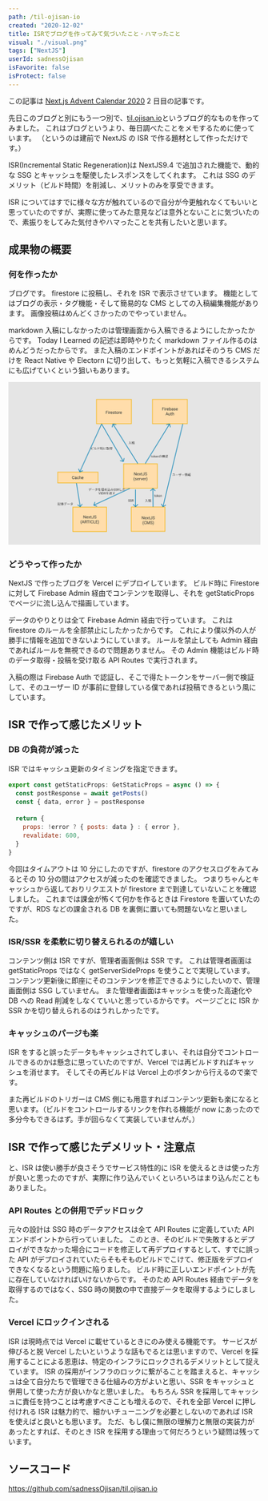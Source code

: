```yaml
---
path: /til-ojisan-io
created: "2020-12-02"
title: ISRでブログを作ってみて気づいたこと・ハマったこと
visual: "./visual.png"
tags: ["NextJS"]
userId: sadnessOjisan
isFavorite: false
isProtect: false
---
```


この記事は [Next.js Advent Calendar 2020](https://qiita.com/advent-calendar/2020/nextjs) 2 日目の記事です。

先日このブログと別にもう一つ別で、[til.ojisan.io](https://til.ojisan.io)というブログ的なものを作ってみました。
これはブログというより、毎日調べたことをメモするために使っています。
（というのは建前で NextJS の ISR で作る題材として作っただけです。）

ISR(Incremental Static Regeneration)は NextJS9.4 で追加された機能で、動的な SSG とキャッシュを駆使したレスポンスをしてくれます。
これは SSG のデメリット（ビルド時間）を削減し、メリットのみを享受できます。

ISR についてはすでに様々な方が触れているので自分が今更触れなくてもいいと思っていたのですが、実際に使ってみた意見などは意外とないことに気づいたので、素振りをしてみた気付きやハマったことを共有したいと思います。

## 成果物の概要

### 何を作ったか

ブログです。
firestore に投稿し、それを ISR で表示させています。
機能としてはブログの表示・タグ機能・そして簡易的な CMS としての入稿編集機能があります。
画像投稿はめんどくさかったのでやっていません。

markdown 入稿にしなかったのは管理画面から入稿できるようにしたかったからです。
Today I Learned の記述は即時やりたく markdown ファイル作るのはめんどうだったからです。
また入稿のエンドポイントがあればそのうち CMS だけを React Native や Electorn に切り出して、もっと気軽に入稿できるシステムにも広げていくという狙いもあります。

![インフラ構成図](./kosei.png)

### どうやって作ったか

NextJS で作ったブログを Vercel にデプロイしています。
ビルド時に Firestore に対して Firebase Admin 経由でコンテンツを取得し、それを getStaticProps でページに流し込んで描画しています。

データのやりとりは全て Firebase Admin 経由で行っています。
これは firestore のルールを全部禁止にしたかったからです。
これにより僕以外の人が勝手に情報を追加できないようにしています。
ルールを禁止しても Admin 経由であればルールを無視できるので問題ありません。
その Admin 機能はビルド時のデータ取得・投稿を受け取る API Routes で実行されます。

入稿の際は Firebase Auth で認証し、そこで得たトークンをサーバー側で検証して、そのユーザー ID が事前に登録している僕であれば投稿できるという風にしています。

## ISR で作って感じたメリット

### DB の負荷が減った

ISR ではキャッシュ更新のタイミングを指定できます。

```js
export const getStaticProps: GetStaticProps = async () => {
  const postResponse = await getPosts()
  const { data, error } = postResponse

  return {
    props: !error ? { posts: data } : { error },
    revalidate: 600,
  }
}
```

今回はタイムアウトは 10 分にしたのですが、firestore のアクセスログをみてみるとその 10 分の間はアクセスが減ったのを確認できました。
つまりちゃんとキャッシュから返しておりリクエストが firestore まで到達していないことを確認しました。
これまでは課金が怖くて何かを作るときは Firestore を置いていたのですが、RDS などの課金される DB を裏側に置いても問題ないなと思いました。

### ISR/SSR を柔軟に切り替えられるのが嬉しい

コンテンツ側は ISR ですが、管理者画面側は SSR です。
これは管理者画面は getStaticProps ではなく getServerSideProps を使うことで実現しています。
コンテンツ更新後に即座にそのコンテンツを修正できるようにしたいので、管理画面側は SSG していません。
また管理者画面はキャッシュを使った高速化や DB への Read 削減をしなくていいと思っているからです。
ページごとに ISR か SSR かを切り替えられるのはうれしかったです。

### キャッシュのパージも楽

ISR をすると誤ったデータもキャッシュされてしまい、それは自分でコントロールできるのかは懸念に思っていたのですが、Vercel では再ビルドすればキャッシュを消せます。
そしてその再ビルドは Vercel 上のボタンから行えるので楽です。

また再ビルドのトリガーは CMS 側にも用意すればコンテンツ更新も楽になると思います。（ビルドをコントロールするリンクを作れる機能が now にあったので多分今もできるはず。手が回らなくて実装していませんが。）

## ISR で作って感じたデメリット・注意点

と、ISR は使い勝手が良さそうでサービス特性的に ISR を使えるときは使った方が良いと思ったのですが、実際に作り込んでいくといろいろはまり込んだこともありました。

### API Routes との併用でデッドロック

元々の設計は SSG 時のデータアクセスは全て API Routes に定義していた API エンドポイントから行っていました。
このとき、そのビルドで失敗するとデプロイができなかった場合にコードを修正して再デプロイするとして、すでに誤った API がデプロイされていたらそもそものビルドでこけて、修正版をデプロイできなくなるという問題に陥りました。
ビルド時に正しいエンドポイントが先に存在していなければいけないからです。
そのため API Routes 経由でデータを取得するのではなく、SSG 時の関数の中で直接データを取得するようにしました。

### Vercel にロックインされる

ISR は現時点では Vercel に載せているときにのみ使える機能です。
サービスが伸びると脱 Vercel したいというような話もでるとは思いますので、Vercel を採用することによる恩恵は、特定のインフラにロックされるデメリットとして捉えています。
ISR の採用がインフラのロックに繋がることを踏まえると、キャッシュは全て自分たちで管理できる仕組みの方がよいと思い、SSR をキャッシュと併用して使った方が良いかなと思いました。
もちろん SSR を採用してキャッシュに責任を持つことは考慮すべきことも増えるので、それを全部 Vercel に押し付けれる ISR は魅力的で、細かいチューニングを必要としないのであれば ISR を使えばと良いとも思います。
ただ、もし僕に無限の理解力と無限の実装力があったとすれば、そのとき ISR を採用する理由って何だろうという疑問は残っています。

## ソースコード

https://github.com/sadnessOjisan/til.ojisan.io
